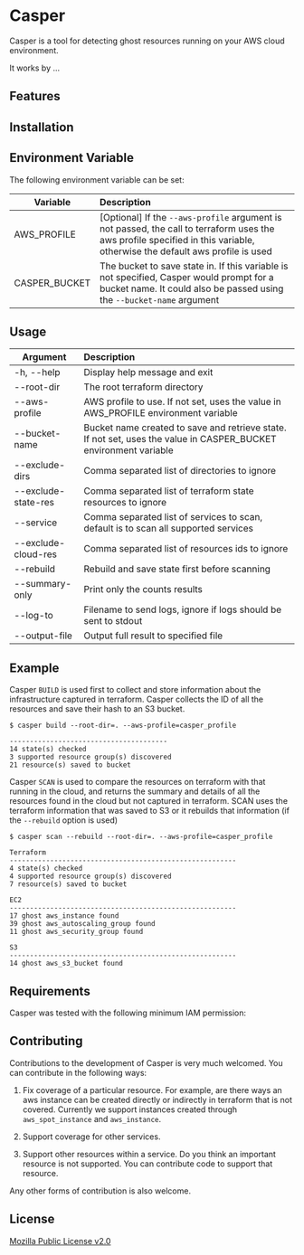 # Casper
Casper is a tool for detecting ghost resources running on your AWS cloud environment.

It works by ...

## Features

## Installation

## Environment Variable

The following environment variable can be set:

| Variable        | Description |
| ------------- |:-------------|
| AWS_PROFILE | [Optional] If the `--aws-profile` argument is not passed, the call to terraform uses the aws profile specified in this variable, otherwise the default aws profile is used|
| CASPER_BUCKET | The bucket to save state in. If this variable is not specified, Casper would prompt for a bucket name. It could also be passed using the `--bucket-name` argument |

## Usage

| Argument        | Description |
| ------------- |:-------------|
| -h, --help | Display help message and exit |
| --root-dir | The root terraform directory |
| --aws-profile | AWS profile to use. If not set, uses the value in AWS_PROFILE environment variable |
| --bucket-name | Bucket name created to save and retrieve state. If not set, uses the value in CASPER_BUCKET environment variable |
| --exclude-dirs | Comma separated list of directories to ignore |
| --exclude-state-res | Comma separated list of terraform state resources to ignore |
| --service | Comma separated list of services to scan, default is to scan all supported services |
| --exclude-cloud-res | Comma separated list of resources ids to ignore |
| --rebuild | Rebuild and save state first before scanning |
| --summary-only | Print only the counts results |
| --log-to | Filename to send logs, ignore if logs should be sent to stdout |
| --output-file | Output full result to specified file |

## Example

Casper `BUILD` is used first to collect and store information about the infrastructure
captured in terraform. Casper collects the ID of all the resources and save their hash
to an S3 bucket.

```
$ casper build --root-dir=. --aws-profile=casper_profile

---------------------------------------
14 state(s) checked
3 supported resource group(s) discovered
21 resource(s) saved to bucket

```

Casper `SCAN` is used to compare the resources on terraform with that running in
the cloud, and returns the summary and details of all the resources found in the
cloud but not captured in terraform. SCAN uses the terraform information that was
saved to S3 or it rebuilds that information (if the `--rebuild` option is used)

```
$ casper scan --rebuild --root-dir=. --aws-profile=casper_profile

Terraform
--------------------------------------------------------
4 state(s) checked
4 supported resource group(s) discovered
7 resource(s) saved to bucket

EC2
--------------------------------------------------------
17 ghost aws_instance found
39 ghost aws_autoscaling_group found
11 ghost aws_security_group found

S3
--------------------------------------------------------
14 ghost aws_s3_bucket found

```

## Requirements

Casper was tested with the following minimum IAM permission:

## Contributing

Contributions to the development of Casper is very much welcomed. You can contribute in the following ways:

1. Fix coverage of a particular resource. For example, are there ways an aws instance can be created directly or indirectly
in terraform that is not covered. Currently we support instances created through `aws_spot_instance` and `aws_instance`.

2. Support coverage for other services.

3. Support other resources within a service. Do you think an important resource is not supported. You can contribute code to support that
resource.


Any other forms of contribution is also welcome.

## License

[Mozilla Public License v2.0](LICENSE)
